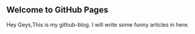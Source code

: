 ## Welcome to GitHub Pages

Hey Geys,This is my github-blog.
I will write some funny articles in here.


